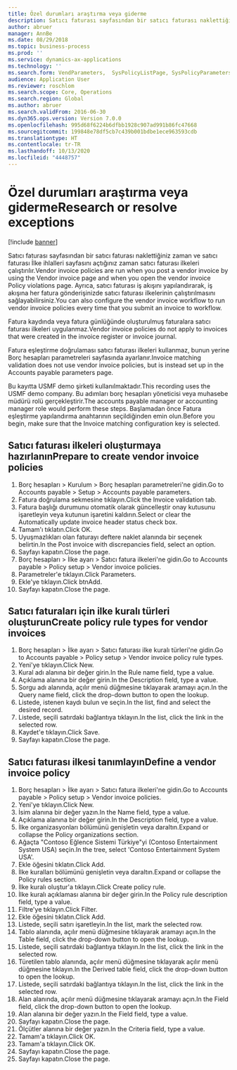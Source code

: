 ```yaml
---
title: Özel durumları araştırma veya giderme
description: Satıcı faturası sayfasından bir satıcı faturası naklettiğiniz zaman ve satıcı faturası İlke ihlalleri sayfasını açtığınız zaman satıcı faturası ilkeleri çalıştırılır.
author: abruer
manager: AnnBe
ms.date: 08/29/2018
ms.topic: business-process
ms.prod: ''
ms.service: dynamics-ax-applications
ms.technology: ''
ms.search.form: VendParameters,  SysPolicyListPage, SysPolicyParameters, SysPolicySourceDocumentRuleType, SysPolicy, SysPolicySourceDocumentRule, SysQueryForm, SysQueryTableLookUp, SysQueryPrefixLookUp, SysQueryFieldLookUp
audience: Application User
ms.reviewer: roschlom
ms.search.scope: Core, Operations
ms.search.region: Global
ms.author: abruer
ms.search.validFrom: 2016-06-30
ms.dyn365.ops.version: Version 7.0.0
ms.openlocfilehash: 995d68f6224b6dfbb1928c907ad991b86fc47668
ms.sourcegitcommit: 199848e78df5cb7c439b001bdbe1ece963593cdb
ms.translationtype: HT
ms.contentlocale: tr-TR
ms.lasthandoff: 10/13/2020
ms.locfileid: "4448757"
---
```

# <a name="research-or-resolve-exceptions"></a><span data-ttu-id="70237-103">Özel durumları araştırma veya giderme</span><span class="sxs-lookup"><span data-stu-id="70237-103">Research or resolve exceptions</span></span>

[!include [banner](../../includes/banner.md)]

<span data-ttu-id="70237-104">Satıcı faturası sayfasından bir satıcı faturası naklettiğiniz zaman ve satıcı faturası İlke ihlalleri sayfasını açtığınız zaman satıcı faturası ilkeleri çalıştırılır.</span><span class="sxs-lookup"><span data-stu-id="70237-104">Vendor invoice policies are run when you post a vendor invoice by using the Vendor invoice page and when you open the vendor invoice Policy violations page.</span></span> <span data-ttu-id="70237-105">Ayrıca, satıcı faturası iş akışını yapılandırarak, iş akışına her fatura gönderişinizde satıcı faturası ilkelerinin çalıştırılmasını sağlayabilirsiniz.</span><span class="sxs-lookup"><span data-stu-id="70237-105">You can also configure the vendor invoice workflow to run vendor invoice policies every time that you submit an invoice to workflow.</span></span> 

<span data-ttu-id="70237-106">Fatura kaydında veya fatura günlüğünde oluşturulmuş faturalara satıcı faturası ilkeleri uygulanmaz.</span><span class="sxs-lookup"><span data-stu-id="70237-106">Vendor invoice policies do not apply to invoices that were created in the invoice register or invoice journal.</span></span> 

<span data-ttu-id="70237-107">Fatura eşleştirme doğrulaması satıcı faturası ilkeleri kullanmaz, bunun yerine Borç hesapları parametreleri sayfasında ayarlanır.</span><span class="sxs-lookup"><span data-stu-id="70237-107">Invoice matching validation does not use vendor invoice policies, but is instead set up in the Accounts payable parameters page.</span></span>

<span data-ttu-id="70237-108">Bu kayıtta USMF demo şirketi kullanılmaktadır.</span><span class="sxs-lookup"><span data-stu-id="70237-108">This recording uses the USMF demo company.</span></span> <span data-ttu-id="70237-109">Bu adımları borç hesapları yöneticisi veya muhasebe müdürü rolü gerçekleştirir.</span><span class="sxs-lookup"><span data-stu-id="70237-109">The accounts payable manager or accounting manager role would perform these steps.</span></span> <span data-ttu-id="70237-110">Başlamadan önce Fatura eşleştirme yapılandırma anahtarının seçildiğinden emin olun.</span><span class="sxs-lookup"><span data-stu-id="70237-110">Before you begin, make sure that the Invoice matching configuration key is selected.</span></span>


## <a name="prepare-to-create-vendor-invoice-policies"></a><span data-ttu-id="70237-111">Satıcı faturası ilkeleri oluşturmaya hazırlanın</span><span class="sxs-lookup"><span data-stu-id="70237-111">Prepare to create vendor invoice policies</span></span>
1. <span data-ttu-id="70237-112">Borç hesapları > Kurulum > Borç hesapları parametreleri'ne gidin.</span><span class="sxs-lookup"><span data-stu-id="70237-112">Go to Accounts payable > Setup > Accounts payable parameters.</span></span>
2. <span data-ttu-id="70237-113">Fatura doğrulama sekmesine tıklayın.</span><span class="sxs-lookup"><span data-stu-id="70237-113">Click the Invoice validation tab.</span></span>
3. <span data-ttu-id="70237-114">Fatura başlığı durumunu otomatik olarak güncelleştir onay kutusunu işaretleyin veya kutunun işaretini kaldırın.</span><span class="sxs-lookup"><span data-stu-id="70237-114">Select or clear the Automatically update invoice header status check box.</span></span>
4. <span data-ttu-id="70237-115">Tamam'ı tıklatın.</span><span class="sxs-lookup"><span data-stu-id="70237-115">Click OK.</span></span>
5. <span data-ttu-id="70237-116">Uyuşmazlıkları olan faturayı deftere naklet alanında bir seçenek belirtin.</span><span class="sxs-lookup"><span data-stu-id="70237-116">In the Post invoice with discrepancies field, select an option.</span></span>
6. <span data-ttu-id="70237-117">Sayfayı kapatın.</span><span class="sxs-lookup"><span data-stu-id="70237-117">Close the page.</span></span>
7. <span data-ttu-id="70237-118">Borç hesapları > İlke ayarı > Satıcı fatura ilkeleri'ne gidin.</span><span class="sxs-lookup"><span data-stu-id="70237-118">Go to Accounts payable > Policy setup > Vendor invoice policies.</span></span>
8. <span data-ttu-id="70237-119">Parametreler'e tıklayın.</span><span class="sxs-lookup"><span data-stu-id="70237-119">Click Parameters.</span></span>
9. <span data-ttu-id="70237-120">Ekle'ye tıklayın.</span><span class="sxs-lookup"><span data-stu-id="70237-120">Click btnAdd.</span></span>
10. <span data-ttu-id="70237-121">Sayfayı kapatın.</span><span class="sxs-lookup"><span data-stu-id="70237-121">Close the page.</span></span>

## <a name="create-policy-rule-types-for-vendor-invoices"></a><span data-ttu-id="70237-122">Satıcı faturaları için ilke kuralı türleri oluşturun</span><span class="sxs-lookup"><span data-stu-id="70237-122">Create policy rule types for vendor invoices</span></span>
1. <span data-ttu-id="70237-123">Borç hesapları > İlke ayarı > Satıcı faturası ilke kuralı türleri'ne gidin.</span><span class="sxs-lookup"><span data-stu-id="70237-123">Go to Accounts payable > Policy setup > Vendor invoice policy rule types.</span></span>
2. <span data-ttu-id="70237-124">Yeni'ye tıklayın.</span><span class="sxs-lookup"><span data-stu-id="70237-124">Click New.</span></span>
3. <span data-ttu-id="70237-125">Kural adı alanına bir değer girin.</span><span class="sxs-lookup"><span data-stu-id="70237-125">In the Rule name field, type a value.</span></span>
4. <span data-ttu-id="70237-126">Açıklama alanına bir değer girin.</span><span class="sxs-lookup"><span data-stu-id="70237-126">In the Description field, type a value.</span></span>
5. <span data-ttu-id="70237-127">Sorgu adı alanında, açılır menü düğmesine tıklayarak aramayı açın.</span><span class="sxs-lookup"><span data-stu-id="70237-127">In the Query name field, click the drop-down button to open the lookup.</span></span>
6. <span data-ttu-id="70237-128">Listede, istenen kaydı bulun ve seçin.</span><span class="sxs-lookup"><span data-stu-id="70237-128">In the list, find and select the desired record.</span></span>
7. <span data-ttu-id="70237-129">Listede, seçili satırdaki bağlantıya tıklayın.</span><span class="sxs-lookup"><span data-stu-id="70237-129">In the list, click the link in the selected row.</span></span>
8. <span data-ttu-id="70237-130">Kaydet'e tıklayın.</span><span class="sxs-lookup"><span data-stu-id="70237-130">Click Save.</span></span>
9. <span data-ttu-id="70237-131">Sayfayı kapatın.</span><span class="sxs-lookup"><span data-stu-id="70237-131">Close the page.</span></span>

## <a name="define-a-vendor-invoice-policy"></a><span data-ttu-id="70237-132">Satıcı faturası ilkesi tanımlayın</span><span class="sxs-lookup"><span data-stu-id="70237-132">Define a vendor invoice policy</span></span>
1. <span data-ttu-id="70237-133">Borç hesapları > İlke ayarı > Satıcı fatura ilkeleri'ne gidin.</span><span class="sxs-lookup"><span data-stu-id="70237-133">Go to Accounts payable > Policy setup > Vendor invoice policies.</span></span>
2. <span data-ttu-id="70237-134">Yeni'ye tıklayın.</span><span class="sxs-lookup"><span data-stu-id="70237-134">Click New.</span></span>
3. <span data-ttu-id="70237-135">İsim alanına bir değer yazın.</span><span class="sxs-lookup"><span data-stu-id="70237-135">In the Name field, type a value.</span></span>
4. <span data-ttu-id="70237-136">Açıklama alanına bir değer girin.</span><span class="sxs-lookup"><span data-stu-id="70237-136">In the Description field, type a value.</span></span>
5. <span data-ttu-id="70237-137">İlke organizasyonları bölümünü genişletin veya daraltın.</span><span class="sxs-lookup"><span data-stu-id="70237-137">Expand or collapse the Policy organizations section.</span></span>
6. <span data-ttu-id="70237-138">Ağaçta "Contoso Eğlence Sistemi Türkiye"yi (Contoso Entertainment System USA) seçin.</span><span class="sxs-lookup"><span data-stu-id="70237-138">In the tree, select 'Contoso Entertainment System USA'.</span></span>
7. <span data-ttu-id="70237-139">Ekle öğesini tıklatın.</span><span class="sxs-lookup"><span data-stu-id="70237-139">Click Add.</span></span>
8. <span data-ttu-id="70237-140">İlke kuralları bölümünü genişletin veya daraltın.</span><span class="sxs-lookup"><span data-stu-id="70237-140">Expand or collapse the Policy rules section.</span></span>
9. <span data-ttu-id="70237-141">İlke kuralı oluştur'a tıklayın.</span><span class="sxs-lookup"><span data-stu-id="70237-141">Click Create policy rule.</span></span>
10. <span data-ttu-id="70237-142">İlke kuralı açıklaması alanına bir değer girin.</span><span class="sxs-lookup"><span data-stu-id="70237-142">In the Policy rule description field, type a value.</span></span>
11. <span data-ttu-id="70237-143">Filtre'ye tıklayın.</span><span class="sxs-lookup"><span data-stu-id="70237-143">Click Filter.</span></span>
12. <span data-ttu-id="70237-144">Ekle öğesini tıklatın.</span><span class="sxs-lookup"><span data-stu-id="70237-144">Click Add.</span></span>
13. <span data-ttu-id="70237-145">Listede, seçili satırı işaretleyin.</span><span class="sxs-lookup"><span data-stu-id="70237-145">In the list, mark the selected row.</span></span>
14. <span data-ttu-id="70237-146">Tablo alanında, açılır menü düğmesine tıklayarak aramayı açın.</span><span class="sxs-lookup"><span data-stu-id="70237-146">In the Table field, click the drop-down button to open the lookup.</span></span>
15. <span data-ttu-id="70237-147">Listede, seçili satırdaki bağlantıya tıklayın.</span><span class="sxs-lookup"><span data-stu-id="70237-147">In the list, click the link in the selected row.</span></span>
16. <span data-ttu-id="70237-148">Türetilen tablo alanında, açılır menü düğmesine tıklayarak açılır menü düğmesine tıklayın.</span><span class="sxs-lookup"><span data-stu-id="70237-148">In the Derived table field, click the drop-down button to open the lookup.</span></span>
17. <span data-ttu-id="70237-149">Listede, seçili satırdaki bağlantıya tıklayın.</span><span class="sxs-lookup"><span data-stu-id="70237-149">In the list, click the link in the selected row.</span></span>
18. <span data-ttu-id="70237-150">Alan alanında, açılır menü düğmesine tıklayarak aramayı açın.</span><span class="sxs-lookup"><span data-stu-id="70237-150">In the Field field, click the drop-down button to open the lookup.</span></span>
19. <span data-ttu-id="70237-151">Alan alanına bir değer yazın.</span><span class="sxs-lookup"><span data-stu-id="70237-151">In the Field field, type a value.</span></span>
20. <span data-ttu-id="70237-152">Sayfayı kapatın.</span><span class="sxs-lookup"><span data-stu-id="70237-152">Close the page.</span></span>
21. <span data-ttu-id="70237-153">Ölçütler alanına bir değer yazın.</span><span class="sxs-lookup"><span data-stu-id="70237-153">In the Criteria field, type a value.</span></span>
22. <span data-ttu-id="70237-154">Tamam'a tıklayın.</span><span class="sxs-lookup"><span data-stu-id="70237-154">Click OK.</span></span>
23. <span data-ttu-id="70237-155">Tamam'a tıklayın.</span><span class="sxs-lookup"><span data-stu-id="70237-155">Click OK.</span></span>
24. <span data-ttu-id="70237-156">Sayfayı kapatın.</span><span class="sxs-lookup"><span data-stu-id="70237-156">Close the page.</span></span>
25. <span data-ttu-id="70237-157">Sayfayı kapatın.</span><span class="sxs-lookup"><span data-stu-id="70237-157">Close the page.</span></span>

